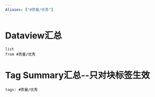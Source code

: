 ```yaml
---
Aliases: ["#质量/优秀"]
---
```

# Dataview汇总

```dataview
list
from #质量/优秀
```

# Tag Summary汇总--只对块标签生效

```add-summary
tags: #质量/优秀
```

